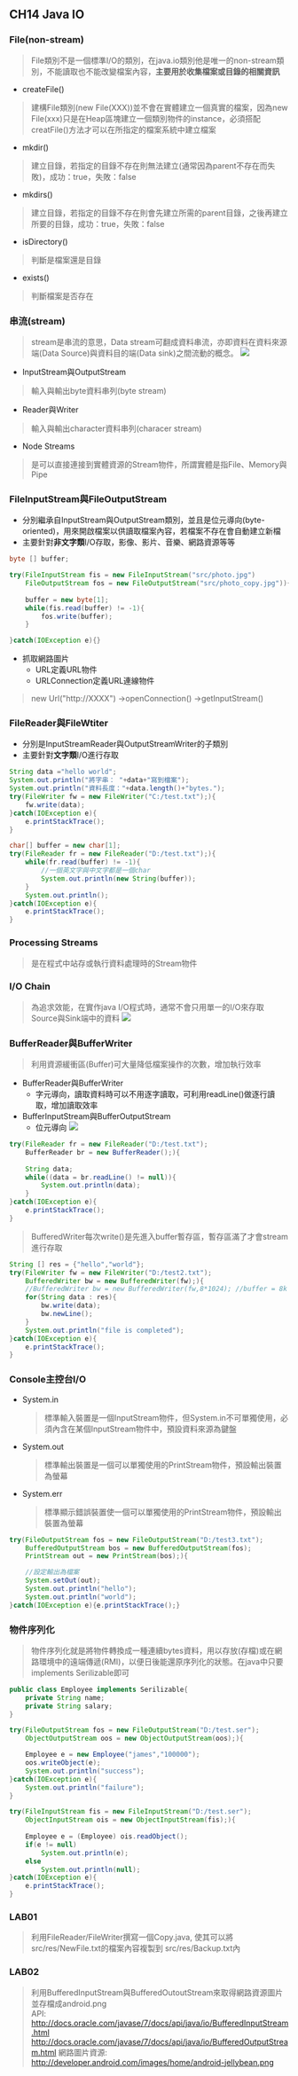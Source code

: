 ## CH14 Java IO

### File(non-stream)
>File類別不是一個標準I/O的類別，在java.io類別他是唯一的non-stream類別，不能讀取也不能改變檔案內容，**主要用於收集檔案或目錄的相關資訊**
* createFile()
>建構File類別(new File(XXX))並不會在實體建立一個真實的檔案，因為new File(xxx)只是在Heap區塊建立一個類別物件的instance，必須搭配creatFile()方法才可以在所指定的檔案系統中建立檔案
* mkdir()
> 建立目錄，若指定的目錄不存在則無法建立(通常因為parent不存在而失敗)，成功：true，失敗：false
* mkdirs()
>建立目錄，若指定的目錄不存在則會先建立所需的parent目錄，之後再建立所要的目錄，成功：true，失敗：false
* isDirectory()
>判斷是檔案還是目錄
* exists()
> 判斷檔案是否存在

### 串流(stream)
>stream是串流的意思，Data stream可翻成資料串流，亦即資料在資料來源端(Data Source)與資料目的端(Data sink)之間流動的概念。
![](imgs/stream.png)

* InputStream與OutputStream
>輸入與輸出byte資料串列(byte stream)
* Reader與Writer
>輸入與輸出character資料串列(characer stream)
* Node Streams
>是可以直接連接到實體資源的Stream物件，所謂實體是指File、Memory與Pipe

### FileInputStream與FileOutputStream
* 分別繼承自InputStream與OutputStream類別，並且是位元導向(byte-oriented)，用來開啟檔案以供讀取檔案內容，若檔案不存在會自動建立新檔
* 主要針對**非文字類**I/O存取，影像、影片、音樂、網路資源等等
```java
byte [] buffer;

try(FileInputStream fis = new FileInputStream("src/photo.jpg") 
    FileOutputStream fos = new FileOutputStream("src/photo_copy.jpg")){
    
    buffer = new byte[1];
    while(fis.read(buffer) != -1){
        fos.write(buffer);
    }

}catch(IOException e){}
```
* 抓取網路圖片
  * URL定義URL物件
  * URLConnection定義URL連線物件
> new Url("http://XXXX") ->openConnection() ->getInputStream()

### FileReader與FileWtiter
* 分別是InputStreamReader與OutputStreamWriter的子類別
* 主要針對**文字類**I/O進行存取
```java
String data ="hello world";
System.out.println("將字串： "+data+"寫到檔案");
System.out.println("資料長度："+data.length()+"bytes.");
try(FileWriter fw = new FileWriter("C:/test.txt");){
    fw.write(data);
}catch(IOException e){
	e.printStackTrace();
}
```
```java
char[] buffer = new char[1];
try(FileReader fr = new FileReader("D:/test.txt");){
    while(fr.read(buffer) != -1){
        //一個英文字與中文字都是一個char
        System.out.println(new String(buffer));
    }
    System.out.println();
}catch(IOException e){
    e.printStackTrace();
}
```
### Processing Streams
>是在程式中站存或執行資料處理時的Stream物件

### I/O Chain
>為追求效能，在實作java I/O程式時，通常不會只用單一的I/O來存取Source與Sink端中的資料
![](imgs/java_iochain.png)
### BufferReader與BufferWriter
> 利用資源緩衝區(Buffer)可大量降低檔案操作的次數，增加執行效率
* BufferReader與BufferWriter
  * 字元導向，讀取資料時可以不用逐字讀取，可利用readLine()做逐行讀取，增加讀取效率
* BufferInputStream與BufferOutputStream
  * 位元導向
![](imgs/java_iochain02.png)
```java
try(FileReader fr = new FileReader("D:/test.txt");
    BufferReader br = new BufferReader();){
    
    String data;
    while((data = br.readLine() != null)){
        System.out.println(data);
    }
}catch(IOException e){
    e.printStackTrace();
}

```
>BufferedWriter每次write()是先進入buffer暫存區，暫存區滿了才會stream進行存取
```java
String [] res = {"hello","world"};
try(FileWriter fw = new FileWriter("D:/test2.txt");
    BufferedWriter bw = new BufferedWriter(fw);){
    //BufferedWriter bw = new BufferedWriter(fw,8*1024); //buffer = 8k
    for(String data : res){
        bw.write(data);
        bw.newLine();
    }
    System.out.println("file is completed");
}catch(IOException e){
    e.printStackTrace();
}
```

### Console主控台I/O
* System.in
  > 標準輸入裝置是一個InputStream物件，但System.in不可單獨使用，必須內含在某個InputStream物件中，預設資料來源為鍵盤
* System.out
  >標準輸出裝置是一個可以單獨使用的PrintStream物件，預設輸出裝置為螢幕
* System.err
  >標準顯示錯誤裝置使一個可以單獨使用的PrintStream物件，預設輸出裝置為螢幕
```java
try(FileOutputStream fos = new FileOutputStream("D:/test3.txt");
    BufferedOutputStream bos = new BufferedOutputStream(fos);
    PrintStream out = new PrintStream(bos);){

    //設定輸出為檔案
    System.setOut(out);
    System.out.println("hello");
    System.out.println("world");
}catch(IOException e){e.printStackTrace();}

```
### 物件序列化
>物件序列化就是將物件轉換成一種連續bytes資料，用以存放(存檔)或在網路環境中的遠端傳遞(RMI)，以便日後能還原序列化的狀態。在java中只要implements Serilizable即可

```java
public class Employee implements Serilizable{
    private String name;
    private String salary;
}
```
```java
try(FileOutputStream fos = new FileOutputStream("D:/test.ser");
    ObjectOutputStream oos = new ObjectOutputStream(oos);){

    Employee e = new Employee("james","100000");
    oos.writeObject(e);
    System.out.println("success");
}catch(IOException e){
    System.out.println("failure");
}
```
```java
try(FileInputStream fis = new FileInputStream("D:/test.ser");
    ObjectInputStream ois = new ObjectInputStream(fis);){
    
    Employee e = (Employee) ois.readObject();
    if(e != null)
        System.out.println(e);
    else
        System.out.println(null);
}catch(IOException e){
    e.printStackTrace();
}

```
### LAB01
> 利用FileReader/FileWriter撰寫一個Copy.java, 使其可以將 src/res/NewFile.txt的檔案內容複製到 src/res/Backup.txt內

### LAB02
>利用BufferedInputStream與BufferedOutoutStream來取得網路資源圖片並存檔成android.png  
API:
http://docs.oracle.com/javase/7/docs/api/java/io/BufferedInputStream.html
http://docs.oracle.com/javase/7/docs/api/java/io/BufferedOutputStream.html
網路圖片資源:
http://developer.android.com/images/home/android-jellybean.png


